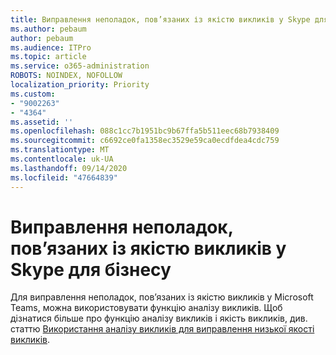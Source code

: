 ```yaml
---
title: Виправлення неполадок, пов’язаних із якістю викликів у Skype для бізнесу
ms.author: pebaum
author: pebaum
ms.audience: ITPro
ms.topic: article
ms.service: o365-administration
ROBOTS: NOINDEX, NOFOLLOW
localization_priority: Priority
ms.custom:
- "9002263"
- "4364"
ms.assetid: ''
ms.openlocfilehash: 088c1cc7b1951bc9b67ffa5b511eec68b7938409
ms.sourcegitcommit: c6692ce0fa1358ec3529e59ca0ecdfdea4cdc759
ms.translationtype: MT
ms.contentlocale: uk-UA
ms.lasthandoff: 09/14/2020
ms.locfileid: "47664839"
---
```

# <a name="troubleshoot-skype-for-business-call-quality"></a>Виправлення неполадок, пов’язаних із якістю викликів у Skype для бізнесу

Для виправлення неполадок, пов’язаних із якістю викликів у Microsoft Teams, можна використовувати функцію аналізу викликів. Щоб дізнатися більше про функцію аналізу викликів і якість викликів, див. статтю [Використання аналізу викликів для виправлення низької якості викликів](https://docs.microsoft.com/MicrosoftTeams/use-call-analytics-to-troubleshoot-poor-call-quality).
